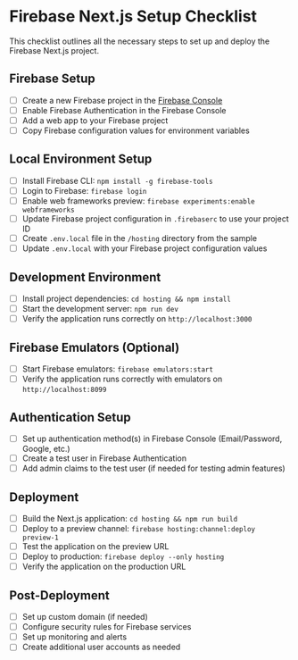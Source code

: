 # Firebase Next.js Setup Checklist

This checklist outlines all the necessary steps to set up and deploy the Firebase Next.js project.

## Firebase Setup

- [ ] Create a new Firebase project in the [Firebase Console](https://console.firebase.google.com/)
- [ ] Enable Firebase Authentication in the Firebase Console
- [ ] Add a web app to your Firebase project
- [ ] Copy Firebase configuration values for environment variables

## Local Environment Setup

- [ ] Install Firebase CLI: `npm install -g firebase-tools`
- [ ] Login to Firebase: `firebase login`
- [ ] Enable web frameworks preview: `firebase experiments:enable webframeworks`
- [ ] Update Firebase project configuration in `.firebaserc` to use your project ID
- [ ] Create `.env.local` file in the `/hosting` directory from the sample
- [ ] Update `.env.local` with your Firebase project configuration values

## Development Environment

- [ ] Install project dependencies: `cd hosting && npm install`
- [ ] Start the development server: `npm run dev`
- [ ] Verify the application runs correctly on `http://localhost:3000`

## Firebase Emulators (Optional)

- [ ] Start Firebase emulators: `firebase emulators:start`
- [ ] Verify the application runs correctly with emulators on `http://localhost:8099`

## Authentication Setup

- [ ] Set up authentication method(s) in Firebase Console (Email/Password, Google, etc.)
- [ ] Create a test user in Firebase Authentication
- [ ] Add admin claims to the test user (if needed for testing admin features)

## Deployment

- [ ] Build the Next.js application: `cd hosting && npm run build`
- [ ] Deploy to a preview channel: `firebase hosting:channel:deploy preview-1`
- [ ] Test the application on the preview URL
- [ ] Deploy to production: `firebase deploy --only hosting`
- [ ] Verify the application on the production URL

## Post-Deployment

- [ ] Set up custom domain (if needed)
- [ ] Configure security rules for Firebase services
- [ ] Set up monitoring and alerts
- [ ] Create additional user accounts as needed